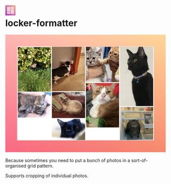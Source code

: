 <img src="static/favicon.png" width="32" style="float:left; margin-right:1em" />

# locker-formatter

![alt text](docs/image.webp)

Because sometimes you need to put a bunch of photos in a sort-of-organised grid pattern.

Supports cropping of individual photos.
